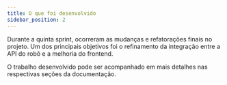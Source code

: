 ```yaml
---
title: O que foi desenvolvido
sidebar_position: 2
---
```

Durante a quinta sprint, ocorreram as mudanças e refatorações finais no projeto. Um dos principais objetivos foi o refinamento da integração entre a API do robô e a melhoria do frontend.

O trabalho desenvolvido pode ser acompanhado em mais detalhes nas respectivas seções da documentação.